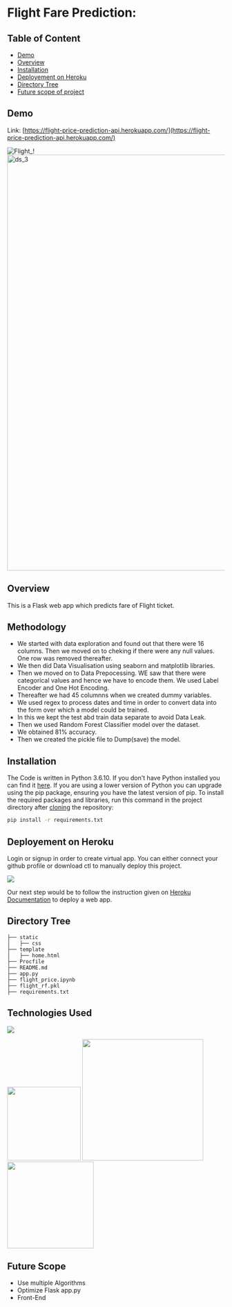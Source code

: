# Flight Fare Prediction: 

## Table of Content
  * [Demo](#demo)
  * [Overview](#overview)
  * [Installation](#installation)
  * [Deployement on Heroku](#deployement-on-heroku)
  * [Directory Tree](#directory-tree)
  * [Future scope of project](#future-scope)


## Demo
Link: [https://flight-price-prediction-api.herokuapp.com/](https://flight-price-prediction-api.herokuapp.com/)

![Flight_!](https://user-images.githubusercontent.com/91059362/134036864-41cfb54e-7e3e-40c5-ad6c-0f8a5b463860.jpg)
<img width="960" alt="ds_3" src="https://user-images.githubusercontent.com/91059362/134037957-59790a4b-8b88-421a-a5d8-369ac755b3ed.PNG">


## Overview
This is a Flask web app which predicts fare of Flight ticket.

## Methodology

* We started with data exploration and found out that there were 16 columns. Then we moved on to cheking if there were any null values. One row was removed thereafter.
* We then did Data Visualisation using seaborn and matplotlib libraries.
* Then we moved on to Data Prepocessing. WE saw that there were categorical values and hence we have to encode them. We used Label Encoder and One Hot Encoding.
* Thereafter we had 45 columnns when we created dummy variables.
* We used regex to process dates and time in order to convert data into the form over which a model could be trained.
* In this we kept the test abd train data separate to avoid Data Leak.
* Then we used Random Forest Classifier model over the dataset.
* We obtained 81% accuracy.
* Then we created the pickle file to Dump(save) the model.

## Installation
The Code is written in Python 3.6.10. If you don't have Python installed you can find it [here](https://www.python.org/downloads/). If you are using a lower version of Python you can upgrade using the pip package, ensuring you have the latest version of pip. To install the required packages and libraries, run this command in the project directory after [cloning](https://www.howtogeek.com/451360/how-to-clone-a-github-repository/) the repository:
```bash
pip install -r requirements.txt
```

## Deployement on Heroku
Login or signup in order to create virtual app. You can either connect your github profile or download ctl to manually deploy this project.

[![](https://i.imgur.com/dKmlpqX.png)](https://heroku.com)

Our next step would be to follow the instruction given on [Heroku Documentation](https://devcenter.heroku.com/articles/getting-started-with-python) to deploy a web app.

## Directory Tree 
```
├── static 
│   ├── css
├── template
│   ├── home.html
├── Procfile
├── README.md
├── app.py
├── flight_price.ipynb
├── flight_rf.pkl
├── requirements.txt
```

## Technologies Used

![](https://forthebadge.com/images/badges/made-with-python.svg)

[<img target="_blank" src="https://flask.palletsprojects.com/en/1.1.x/_images/flask-logo.png" width=170>](https://flask.palletsprojects.com/en/1.1.x/) [<img target="_blank" src="https://number1.co.za/wp-content/uploads/2017/10/gunicorn_logo-300x85.png" width=280>](https://gunicorn.org) [<img target="_blank" src="https://scikit-learn.org/stable/_static/scikit-learn-logo-small.png" width=200>](https://scikit-learn.org/stable/) 

## Future Scope

* Use multiple Algorithms
* Optimize Flask app.py
* Front-End
